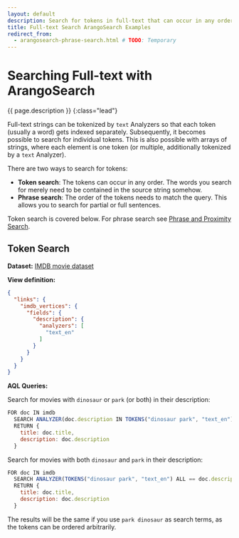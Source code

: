 ```yaml
---
layout: default
description: Search for tokens in full-text that can occur in any order
title: Full-text Search ArangoSearch Examples
redirect_from:
  - arangosearch-phrase-search.html # TODO: Temporary
---
```

# Searching Full-text with ArangoSearch

{{ page.description }}
{:class="lead"}

Full-text strings can be tokenized by `text` Analyzers so that each token
(usually a word) gets indexed separately. Subsequently, it becomes possible to
search for individual tokens. This is also possible with arrays of strings,
where each element is one token (or multiple, additionally tokenized by a
`text` Analyzer).

There are two ways to search for tokens:

- **Token search**:
  The tokens can occur in any order. The words you search for merely need to
  be contained in the source string somehow.
- **Phrase search**:
  The order of the tokens needs to match the query. This allows you to search
  for partial or full sentences.

Token search is covered below. For phrase search see
[Phrase and Proximity Search](arangosearch-phrase-and-proximity-search.html).

## Token Search

**Dataset:** [IMDB movie dataset](arangosearch-example-datasets.html#imdb-movie-dataset)

**View definition:**

```json
{
  "links": {
    "imdb_vertices": {
      "fields": {
        "description": {
          "analyzers": [
            "text_en"
          ]
        }
      }
    }
  }
}
```

**AQL Queries:**

Search for movies with `dinosaur` or `park` (or both) in their description:

```js
FOR doc IN imdb
  SEARCH ANALYZER(doc.description IN TOKENS("dinosaur park", "text_en"), "text_en")
  RETURN {
    title: doc.title,
    description: doc.description
  }
```

Search for movies with both `dinosaur` and `park` in their description:

```js
FOR doc IN imdb
  SEARCH ANALYZER(TOKENS("dinosaur park", "text_en") ALL == doc.description , "text_en")
  RETURN {
    title: doc.title,
    description: doc.description
  }
```

The results will be the same if you use `park dinosaur` as search terms,
as the tokens can be ordered arbitrarily.
